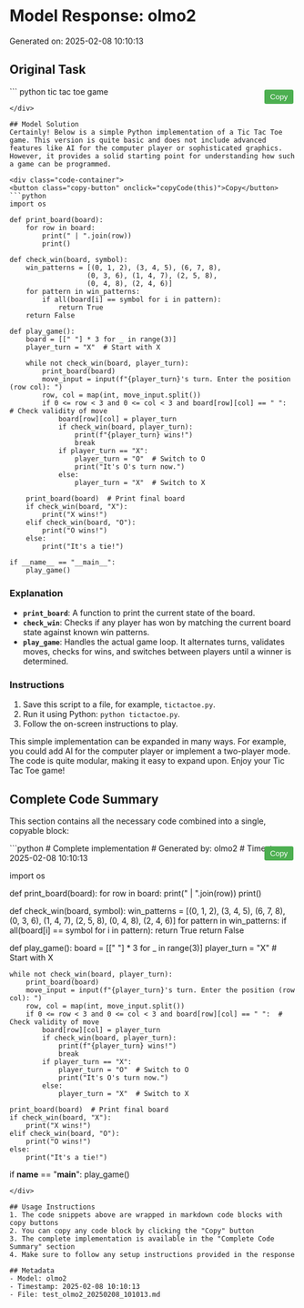 # Model Response: olmo2
Generated on: 2025-02-08 10:10:13


<style>
.copy-button {
    position: absolute;
    top: 5px;
    right: 5px;
    padding: 5px 10px;
    background-color: #4CAF50;
    color: white;
    border: none;
    border-radius: 3px;
    cursor: pointer;
    z-index: 1;
}
.code-container {
    position: relative;
    margin: 10px 0;
}
.copy-button:hover {
    background-color: #45a049;
}
.copy-button:active {
    background-color: #3d8b40;
}
</style>

<script>
function copyCode(buttonElement) {
    const codeBlock = buttonElement.parentElement.querySelector('code');
    const range = document.createRange();
    range.selectNode(codeBlock);
    window.getSelection().removeAllRanges();
    window.getSelection().addRange(range);
    try {
        document.execCommand('copy');
        buttonElement.textContent = 'Copied!';
        setTimeout(() => {
            buttonElement.textContent = 'Copy';
        }, 2000);
    } catch(e) {
        console.error('Failed to copy text:', e);
        buttonElement.textContent = 'Failed to copy';
    }
    window.getSelection().removeAllRanges();
}
</script>


## Original Task
<div class="code-container">
<button class="copy-button" onclick="copyCode(this)">Copy</button>
```
python tic tac toe game

```
</div>

## Model Solution
Certainly! Below is a simple Python implementation of a Tic Tac Toe game. This version is quite basic and does not include advanced features like AI for the computer player or sophisticated graphics. However, it provides a solid starting point for understanding how such a game can be programmed.

<div class="code-container">
<button class="copy-button" onclick="copyCode(this)">Copy</button>
```python
import os

def print_board(board):
    for row in board:
        print(" | ".join(row))
        print()

def check_win(board, symbol):
    win_patterns = [(0, 1, 2), (3, 4, 5), (6, 7, 8), 
                   (0, 3, 6), (1, 4, 7), (2, 5, 8),
                   (0, 4, 8), (2, 4, 6)]
    for pattern in win_patterns:
        if all(board[i] == symbol for i in pattern):
            return True
    return False

def play_game():
    board = [[" "] * 3 for _ in range(3)]
    player_turn = "X"  # Start with X

    while not check_win(board, player_turn):
        print_board(board)
        move_input = input(f"{player_turn}'s turn. Enter the position (row col): ")
        row, col = map(int, move_input.split())
        if 0 <= row < 3 and 0 <= col < 3 and board[row][col] == " ":  # Check validity of move
            board[row][col] = player_turn
            if check_win(board, player_turn):
                print(f"{player_turn} wins!")
                break
            if player_turn == "X":
                player_turn = "O"  # Switch to O
                print("It's O's turn now.")
            else:
                player_turn = "X"  # Switch to X

    print_board(board)  # Print final board
    if check_win(board, "X"):
        print("X wins!")
    elif check_win(board, "O"):
        print("O wins!")
    else:
        print("It's a tie!")

if __name__ == "__main__":
    play_game()
```
</div>

### Explanation

- **`print_board`**: A function to print the current state of the board.
- **`check_win`**: Checks if any player has won by matching the current board state against known win patterns.
- **`play_game`**: Handles the actual game loop. It alternates turns, validates moves, checks for wins, and switches between players until a winner is determined.

### Instructions

1. Save this script to a file, for example, `tictactoe.py`.
2. Run it using Python: `python tictactoe.py`.
3. Follow the on-screen instructions to play.

This simple implementation can be expanded in many ways. For example, you could add AI for the computer player or implement a two-player mode. The code is quite modular, making it easy to expand upon. Enjoy your Tic Tac Toe game!

## Complete Code Summary
This section contains all the necessary code combined into a single, copyable block:

<div class="code-container">
<button class="copy-button" onclick="copyCode(this)">Copy</button>
```python
# Complete implementation
# Generated by: olmo2
# Timestamp: 2025-02-08 10:10:13

import os

def print_board(board):
    for row in board:
        print(" | ".join(row))
        print()

def check_win(board, symbol):
    win_patterns = [(0, 1, 2), (3, 4, 5), (6, 7, 8), 
                   (0, 3, 6), (1, 4, 7), (2, 5, 8),
                   (0, 4, 8), (2, 4, 6)]
    for pattern in win_patterns:
        if all(board[i] == symbol for i in pattern):
            return True
    return False

def play_game():
    board = [[" "] * 3 for _ in range(3)]
    player_turn = "X"  # Start with X

    while not check_win(board, player_turn):
        print_board(board)
        move_input = input(f"{player_turn}'s turn. Enter the position (row col): ")
        row, col = map(int, move_input.split())
        if 0 <= row < 3 and 0 <= col < 3 and board[row][col] == " ":  # Check validity of move
            board[row][col] = player_turn
            if check_win(board, player_turn):
                print(f"{player_turn} wins!")
                break
            if player_turn == "X":
                player_turn = "O"  # Switch to O
                print("It's O's turn now.")
            else:
                player_turn = "X"  # Switch to X

    print_board(board)  # Print final board
    if check_win(board, "X"):
        print("X wins!")
    elif check_win(board, "O"):
        print("O wins!")
    else:
        print("It's a tie!")

if __name__ == "__main__":
    play_game()

```
</div>

## Usage Instructions
1. The code snippets above are wrapped in markdown code blocks with copy buttons
2. You can copy any code block by clicking the "Copy" button
3. The complete implementation is available in the "Complete Code Summary" section
4. Make sure to follow any setup instructions provided in the response

## Metadata
- Model: olmo2
- Timestamp: 2025-02-08 10:10:13
- File: test_olmo2_20250208_101013.md
